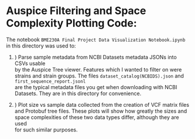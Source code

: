 # Auspice Filtering and Space Complexity Plotting Code:

The notebook ```BME230A Final Project Data Visualization Notebook.ipynb``` in this directory was used to: <br>

1. ) Parse sample metadata from NCBI Datasets metadata JSONs into CSVs  usable  <br>
by the Auspice Tree viewer. Features which I wanted to filter on were <br>
strains and strain groups. The files ```dataset_catalog(NCBIDS).json``` and ```first_sequence_report.jsonl``` <br>
are the typical metadata files you get when downloading with NCBI Datasets. They are in this directory for convenience.

2. ) Plot size vs sample data collected from the creation of VCF matrix files<br>
and Protobuf tree files. These plots will show how greatly the sizes and <br>
space complexities of these two data types differ, although they are used<br>
for such similar purposes.<br>
